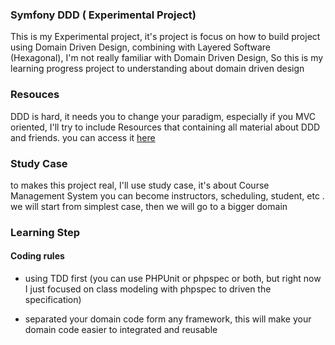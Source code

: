 ### Symfony DDD ( Experimental Project)


This is my Experimental project, it's project is focus on how to build project using Domain Driven Design, combining with Layered Software (Hexagonal), I'm not really familiar with Domain Driven Design, So this is my learning progress project to understanding about domain driven design

### Resouces
DDD is hard, it needs you to change your paradigm, especially if you MVC oriented, I'll try to include Resources that containing all material about DDD and friends. you can access it [here](RESOURCES.md)

### Study Case
to makes this project real, I'll use study case, it's about Course Management System you can become instructors, scheduling, student, etc . we will start from simplest case, then we will go to a bigger domain

### Learning Step
#### Coding rules
  - using TDD first (you can use PHPUnit or phpspec or both, but right now I just focused on class modeling with phpspec to driven the specification)

  - separated your domain code form any framework, this will make your domain code easier to integrated and reusable
